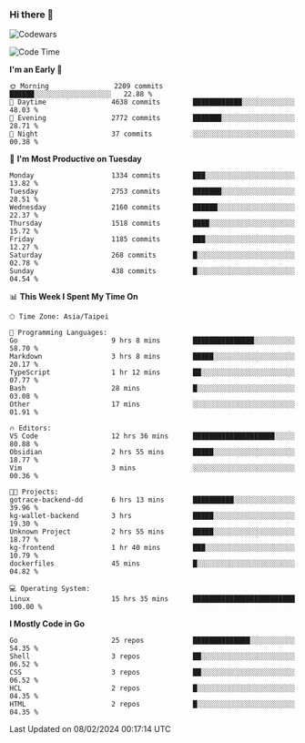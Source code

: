 ### Hi there 👋

![Codewars](https://www.codewars.com/users/omegaatt36/badges/small)

<!--START_SECTION:waka-->
![Code Time](http://img.shields.io/badge/Code%20Time-2%2C157%20hrs%2057%20mins-blue)

**I'm an Early 🐤** 

```text
🌞 Morning                2209 commits        ██████░░░░░░░░░░░░░░░░░░░   22.88 % 
🌆 Daytime                4638 commits        ████████████░░░░░░░░░░░░░   48.03 % 
🌃 Evening                2772 commits        ███████░░░░░░░░░░░░░░░░░░   28.71 % 
🌙 Night                  37 commits          ░░░░░░░░░░░░░░░░░░░░░░░░░   00.38 % 
```
📅 **I'm Most Productive on Tuesday** 

```text
Monday                   1334 commits        ███░░░░░░░░░░░░░░░░░░░░░░   13.82 % 
Tuesday                  2753 commits        ███████░░░░░░░░░░░░░░░░░░   28.51 % 
Wednesday                2160 commits        ██████░░░░░░░░░░░░░░░░░░░   22.37 % 
Thursday                 1518 commits        ████░░░░░░░░░░░░░░░░░░░░░   15.72 % 
Friday                   1185 commits        ███░░░░░░░░░░░░░░░░░░░░░░   12.27 % 
Saturday                 268 commits         █░░░░░░░░░░░░░░░░░░░░░░░░   02.78 % 
Sunday                   438 commits         █░░░░░░░░░░░░░░░░░░░░░░░░   04.54 % 
```


📊 **This Week I Spent My Time On** 

```text
🕑︎ Time Zone: Asia/Taipei

💬 Programming Languages: 
Go                       9 hrs 8 mins        ███████████████░░░░░░░░░░   58.70 % 
Markdown                 3 hrs 8 mins        █████░░░░░░░░░░░░░░░░░░░░   20.17 % 
TypeScript               1 hr 12 mins        ██░░░░░░░░░░░░░░░░░░░░░░░   07.77 % 
Bash                     28 mins             █░░░░░░░░░░░░░░░░░░░░░░░░   03.08 % 
Other                    17 mins             ░░░░░░░░░░░░░░░░░░░░░░░░░   01.91 % 

🔥 Editors: 
VS Code                  12 hrs 36 mins      ████████████████████░░░░░   80.88 % 
Obsidian                 2 hrs 55 mins       █████░░░░░░░░░░░░░░░░░░░░   18.77 % 
Vim                      3 mins              ░░░░░░░░░░░░░░░░░░░░░░░░░   00.36 % 

🐱‍💻 Projects: 
gotrace-backend-dd       6 hrs 13 mins       ██████████░░░░░░░░░░░░░░░   39.96 % 
kg-wallet-backend        3 hrs               █████░░░░░░░░░░░░░░░░░░░░   19.30 % 
Unknown Project          2 hrs 55 mins       █████░░░░░░░░░░░░░░░░░░░░   18.77 % 
kg-frontend              1 hr 40 mins        ███░░░░░░░░░░░░░░░░░░░░░░   10.79 % 
dockerfiles              45 mins             █░░░░░░░░░░░░░░░░░░░░░░░░   04.82 % 

💻 Operating System: 
Linux                    15 hrs 35 mins      █████████████████████████   100.00 % 
```

**I Mostly Code in Go** 

```text
Go                       25 repos            ██████████████░░░░░░░░░░░   54.35 % 
Shell                    3 repos             ██░░░░░░░░░░░░░░░░░░░░░░░   06.52 % 
CSS                      3 repos             ██░░░░░░░░░░░░░░░░░░░░░░░   06.52 % 
HCL                      2 repos             █░░░░░░░░░░░░░░░░░░░░░░░░   04.35 % 
HTML                     2 repos             █░░░░░░░░░░░░░░░░░░░░░░░░   04.35 % 
```




 Last Updated on 08/02/2024 00:17:14 UTC
<!--END_SECTION:waka-->

<!--
**omegaatt36/omegaatt36** is a ✨ _special_ ✨ repository because its `README.md` (this file) appears on your GitHub profile.

Here are some ideas to get you started:

- 🔭 I’m currently working on ...
- 🌱 I’m currently learning ...
- 👯 I’m looking to collaborate on ...
- 🤔 I’m looking for help with ...
- 💬 Ask me about ...
- 📫 How to reach me: ...
- 😄 Pronouns: ...
- ⚡ Fun fact: ...
-->
